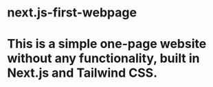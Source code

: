 # next.js-first-webpage
# This is a simple one-page website without any functionality, built in Next.js and Tailwind CSS.
